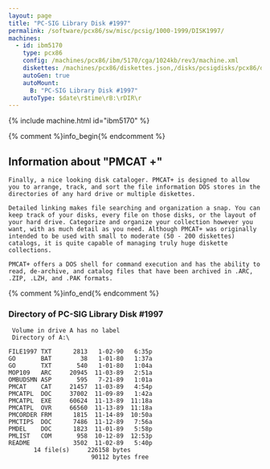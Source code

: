 ```yaml
---
layout: page
title: "PC-SIG Library Disk #1997"
permalink: /software/pcx86/sw/misc/pcsig/1000-1999/DISK1997/
machines:
  - id: ibm5170
    type: pcx86
    config: /machines/pcx86/ibm/5170/cga/1024kb/rev3/machine.xml
    diskettes: /machines/pcx86/diskettes.json,/disks/pcsigdisks/pcx86/diskettes.json
    autoGen: true
    autoMount:
      B: "PC-SIG Library Disk #1997"
    autoType: $date\r$time\rB:\rDIR\r
---
```


{% include machine.html id="ibm5170" %}

{% comment %}info_begin{% endcomment %}

## Information about "PMCAT +"

    Finally, a nice looking disk cataloger. PMCAT+ is designed to allow
    you to arrange, track, and sort the file information DOS stores in the
    directories of any hard drive or multiple diskettes.
    
    Detailed linking makes file searching and organization a snap. You can
    keep track of your disks, every file on those disks, or the layout of
    your hard drive. Categorize and organize your collection however you
    want, with as much detail as you need. Although PMCAT+ was originally
    intended to be used with small to moderate (50 - 200 diskettes)
    catalogs, it is quite capable of managing truly huge diskette
    collections.
    
    PMCAT+ offers a DOS shell for command execution and has the ability to
    read, de-archive, and catalog files that have been archived in .ARC,
    .ZIP, .LZH, and .PAK formats.
{% comment %}info_end{% endcomment %}


### Directory of PC-SIG Library Disk #1997

     Volume in drive A has no label
     Directory of A:\

    FILE1997 TXT      2813   1-02-90   6:35p
    GO       BAT        38   1-01-80   1:37a
    GO       TXT       540   1-01-80   1:04a
    MOP109   ARC     20945  11-03-89   2:51a
    OMBUDSMN ASP       595   7-21-89   1:01a
    PMCAT    CAT     21457  11-03-89   4:54p
    PMCATPL  DOC     37002  11-09-89   1:42a
    PMCATPL  EXE     60624  11-13-89  11:18a
    PMCATPL  OVR     66560  11-13-89  11:18a
    PMCORDER FRM      1815  11-14-89  10:50a
    PMCTIPS  DOC      7486  11-12-89   7:56a
    PMDEL    DOC      1823  11-01-89   5:58p
    PMLIST   COM       958  10-12-89  12:53p
    README            3502  11-02-89   5:40p
           14 file(s)     226158 bytes
                           90112 bytes free
